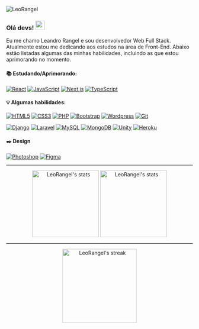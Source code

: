 <p align="left"><img src="https://komarev.com/ghpvc/?username=LeoRangel&label=Profile%20views&color=0e75b6&style=flat" alt="LeoRangel" /></p>

### Olá devs! <img src="https://media.giphy.com/media/hvRJCLFzcasrR4ia7z/giphy.gif" width="25px">

Eu me chamo Leandro Rangel e sou desenvolvedor Web Full Stack. Atualmente estou me dedicando aos estudos na área de Front-End. Abaixo estão listadas algumas das minhas habilidades, incluindo as que estou aprimorando no momento.

#### :books: Estudando/Aprimorando:
[![React](https://img.shields.io/badge/React-20232A?style=for-the-badge&logo=react&logoColor=61DAFB)](#)
[![JavaScript](https://img.shields.io/badge/JavaScript-F7DF1E?style=for-the-badge&logo=javascript&logoColor=black)](#)
[![Next.js](https://img.shields.io/badge/next.js-000000?style=for-the-badge&logo=nextdotjs&logoColor=white)](#)
[![TypeScript](https://img.shields.io/badge/TypeScript-007ACC?style=for-the-badge&logo=typescript&logoColor=white)](#)

#### :bulb:	Algumas habilidades:
[![HTML5](https://img.shields.io/badge/HTML5-E34F26?style=for-the-badge&logo=html5&logoColor=white)](#)
[![CSS3](https://img.shields.io/badge/CSS3-1572B6?style=for-the-badge&logo=css3&logoColor=white)](#)
[![PHP](https://img.shields.io/badge/PHP-777BB4?style=for-the-badge&logo=php&logoColor=white)](#)
[![Bootstrap](https://img.shields.io/badge/Bootstrap-563D7C?style=for-the-badge&logo=bootstrap&logoColor=white)](#)
[![Wordpress](https://img.shields.io/badge/Wordpress-21759B?style=for-the-badge&logo=wordpress&logoColor=white)](#)
[![Git](https://img.shields.io/badge/Git-F05032?style=for-the-badge&logo=git&logoColor=white)](#)

[![Django](https://img.shields.io/badge/Django-092E20?style=for-the-badge&logo=django&logoColor=white)](#)
[![Laravel](https://img.shields.io/badge/Laravel-FF2D20?style=for-the-badge&logo=laravel&logoColor=white)](#)
[![MySQL](https://img.shields.io/badge/MySQL-00000F?style=for-the-badge&logo=mysql&logoColor=white)](#)
[![MongoDB](https://img.shields.io/badge/MongoDB-4EA94B?style=for-the-badge&logo=mongodb&logoColor=white)](#)
[![Unity](https://img.shields.io/badge/Unity-100000?style=for-the-badge&logo=unity&logoColor=white)](#)
[![Heroku](https://img.shields.io/badge/Heroku-430098?style=for-the-badge&logo=heroku&logoColor=white)](#)

#### :black_nib: Design
[![Photoshop](https://img.shields.io/badge/Photoshop-24205E.svg?style=for-the-badge&logo=adobe-photoshop&logoColor=white)](#)
[![Figma](https://img.shields.io/badge/Figma-F24D1D.svg?style=for-the-badge&logo=figma&logoColor=white)](#)

<!-- #### :+1: Social:

[![Linkedin Badge](https://img.shields.io/badge/LinkedIn-0077B5?style=for-the-badge&logo=linkedin&logoColor=white)](https://www.linkedin.com/in/leandro-ranggel)
<a href="mailto:leandro.mdrs06@gmail.com">
      <img alt="Leandro Rangel" src="https://img.shields.io/badge/Gmail-D14836?style=for-the-badge&logo=gmail&logoColor=white" />
</a>
[![Behance Badge](https://img.shields.io/badge/-Behance-blue?style=for-the-badge&logo=behance&logoColor=white)](https://www.behance.net/leandroranggel) -->
____

<p align="center">
	<img src="https://github-readme-stats.vercel.app/api?username=LeoRangel&show_icons=true&hide_border=true&theme=light" alt="LeoRangel's stats" height="180"/>
      <img src="https://github-readme-stats.vercel.app/api/top-langs?username=LeoRangel&show_icons=true&locale=en&layout=compact&theme=light&hide_border=true" alt="LeoRangel's stats" height="180"/>
</p>

____

<p align="center">
      <img alt="LeoRangel's streak" src="https://github-readme-streak-stats.herokuapp.com/?user=LeoRangel&theme=light&hide_border=true" height="200"/>
</p>
